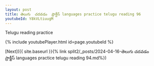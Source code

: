 ```yaml
---
layout: post
title: తెలుగు  చదవడం  ప్రాక్టీస్ languages practice telugu reading 96
youtubeId: Y8kVLtiuugM
---
```

 
 
Telugu reading practice
 
 
 
 
 


{% include youtubePlayer.html id=page.youtubeId %}
 
[Next]({{ site.baseurl }}{% link  split2/_posts/2024-04-16-తెలుగు  చదవడం  ప్రాక్టీస్ languages practice telugu reading 94.md%})
 

